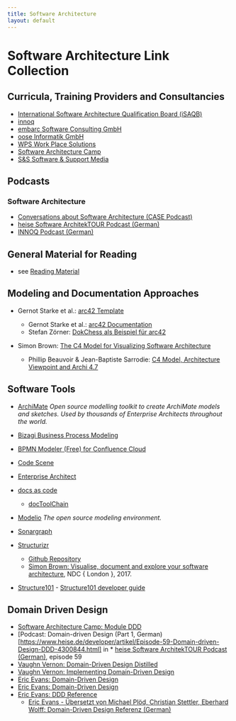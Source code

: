 ```yaml
---
title: Software Architecture
layout: default
---
```


# Software Architecture Link Collection

## Curricula, Training Providers and Consultancies

* [International Software Architecture Qualification Board (iSAQB)](https://www.isaqb.org/)
* [innoq](https://www.innoq.com/de/)
* [embarc Software Consulting GmbH](https://www.embarc.de/)
* [oose Informatik GmbH](https://www.oose.de/)
* [WPS Work Place Solutions](https://www.wps.de/en/)
* [Software Architecture Camp](https://software-architecture-camp.de/)
* [S&S Software & Support Media](https://sandsmedia.com/en/home/)

## Podcasts

### Software Architecture

* [Conversations about Software Architecture (CASE Podcast)](https://www.case-podcast.org/)
* [heise Software ArchitekTOUR Podcast (German)](https://www.heise.de/developer/SoftwareArchitekTOUR-4076349.html)
* [INNOQ Podcast (German)](https://www.innoq.com/en/podcast/)

## General Material for Reading

* see [Reading Material](reading-material.html)

## Modeling and Documentation Approaches

* Gernot Starke et al.: [arc42 Template](https://arc42.org/documentation/)
  * Gernot Starke et al.: [arc42 Documentation](https://docs.arc42.org/home/)
  * Stefan Zörner: [DokChess als Beispiel für arc42](https://www.dokchess.de/)

* Simon Brown: [The C4 Model for Visualizing Software Architecture](https://c4model.com/)
  * Phillip Beauvoir & Jean-Baptiste Sarrodie: [C4 Model, Architecture Viewpoint and Archi 4.7](https://www.archimatetool.com/blog/2020/04/18/c4-model-architecture-viewpoint-and-archi-4-7/)

## Software Tools

* [ArchiMate](https://www.archimatetool.com/) *Open source modelling toolkit to create ArchiMate models and sketches. Used by thousands of Enterprise Architects throughout the world.*

* [Bizagi Business Process Modeling](https://www.bizagi.com/?lang=en)

* [BPMN Modeler (Free) for Confluence Cloud](https://marketplace.atlassian.com/apps/1215543/bpmn-modeler-free?hosting=server&tab=overview)

* [Code Scene](https://codescene.io)

* [Enterprise Architect](https://sparxsystems.com/products/ea/shop/index.html)

* [docs as code](https://docs-as-co.de)
  * [docToolChain](https://doctoolchain.github.io/docToolchain/)

* [Modelio](https://www.modelio.org/) *The open source modeling environment.*

* [Sonargraph](https://www.hello2morrow.com)

* [Structurizr](https://structurizr.com/)
  * [Github Repository](https://github.com/structurizr/java) 
  * [Simon Brown: Visualise, document and explore your software architecture](https://www.youtube.com/watch?v=Ym9nhVZs89o), NDC { London }, 2017.

* [Structure101](https://structure101.com/) - [Structure101 developer guide](http://structure101.com/help/dev/)

## Domain Driven Design

* [Software Architecture Camp: Module DDD](https://software-architecture-camp.de/isaqb-advanced-level/modul-ddd-domain-driven-design/)
* [Podcast: Domain-driven Design (Part 1, German)[https://www.heise.de/developer/artikel/Episode-59-Domain-driven-Design-DDD-4300844.html] in * [heise Software ArchitekTOUR Podcast (German)](https://www.heise.de/developer/SoftwareArchitekTOUR-4076349.html), episode 59
* [Vaughn Vernon: Domain-Driven Design Distilled](https://isbnsearch.org/isbn/9780134434421)
* [Vaughn Vernon: Implementing Domain-Driven Design](https://isbnsearch.org/isbn/9780321834577)
* [Eric Evans: Domain-Driven Design](https://isbnsearch.org/isbn/9780321125217)
* [Eric Evans: Domain-Driven Design](https://isbnsearch.org/isbn/9780321125217)
* [Eric Evans: DDD Reference](https://www.domainlanguage.com/ddd/reference/)
  * [Eric Evans - Übersetzt von Michael Plöd, Christian Stettler, Eberhard Wolff: Domain-Driven Design Referenz (German)](https://ddd-referenz.de/)
